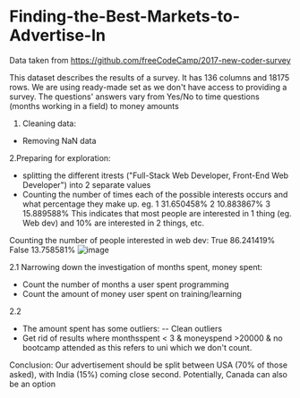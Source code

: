 # Finding-the-Best-Markets-to-Advertise-In
Data taken from https://github.com/freeCodeCamp/2017-new-coder-survey

This dataset describes the results of a survey. It has 136 columns and 18175 rows.
We are using ready-made set as we don't have access to providing a survey.
The questions' answers vary from Yes/No to time questions (months working in a field) to money amounts

1. Cleaning data:
- Removing NaN data

2.Preparing for exploration:
- splitting the different itrests ("Full-Stack Web Developer,   Front-End Web Developer") into 2 separate values
- Counting the number of times each of the possible interests occurs and what percentage they make up.
  eg.  1     31.650458%
       2     10.883867%
       3     15.889588%
  This indicates that most people are interested in 1 thing (eg. Web dev) and 10% are interested in 2 things, etc.
  
Counting the number of people interested in web dev:
  True     86.241419%
  False    13.758581%
  ![image](https://user-images.githubusercontent.com/85899536/219864281-08d083f0-3e8b-4d6a-97d0-c4c4442a816d.png)

2.1 Narrowing down the investigation of months spent, money spent:
- Count the number of months a user spent programming
- Count the amount of money user spent on training/learning 

2.2
- The amount spent has some outliers:
-- Clean outliers
- Get rid of results where monthsspent < 3 & moneyspend >20000 & no bootcamp attended as this refers to uni which we don't count.

Conclusion:
Our advertisement should be split between USA (70% of those asked), with India (15%) coming close second. Potentially, Canada can also be an option
